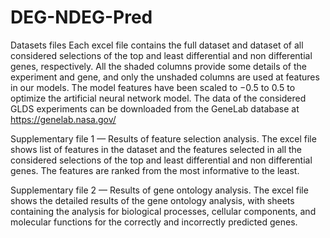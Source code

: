 # DEG-NDEG-Pred

Datasets files
Each excel file contains the full dataset and dataset of all considered selections of the top and least differential and non differential genes, respectively. All the shaded columns provide some details of the experiment and gene, and only the unshaded columns are used at features in our models. The model features have been scaled to −0.5 to 0.5 to optimize the artificial neural network model. The data of the considered GLDS experiments can be downloaded from the GeneLab database at https://genelab.nasa.gov/ 

Supplementary file 1 — Results of feature selection analysis.
The excel file shows list of features in the dataset and the features selected in all the considered selections of the top and least differential and non differential genes. The features are ranked from the most informative to the least.

Supplementary file 2 — Results of gene ontology analysis.
The excel file shows the detailed results of the gene ontology analysis, with sheets containing the analysis for biological processes, cellular components, and molecular functions for the correctly and incorrectly predicted genes.
